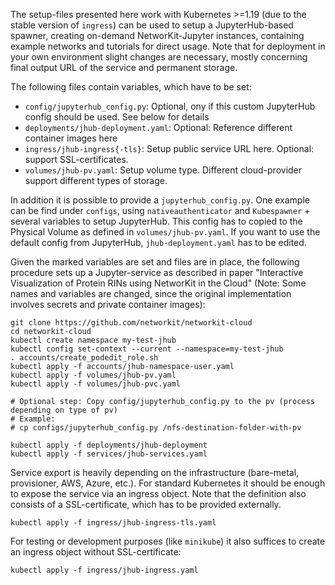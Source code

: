 The setup-files presented here work with Kubernetes >=1.19 (due to the stable version of `ingress`) can be used to setup a JupyterHub-based spawner, creating on-demand NetworKit-Jupyter instances, containing example networks and tutorials for direct usage. Note that for deployment in your own environment slight changes are necessary, mostly concerning final output URL of the service and permanent storage.

The following files contain variables, which have to be set:

- `config/jupyterhub_config.py`: Optional, ony if this custom JupyterHub config should be used. See below for details
- `deployments/jhub-deployment.yaml`: Optional: Reference different container images here
- `ingress/jhub-ingress{-tls}`: Setup public service URL here. Optional: support SSL-certificates.
- `volumes/jhub-pv.yaml`: Setup volume type. Different cloud-provider support different types of storage.


In addition it is possible to provide a `jupyterhub_config.py`. One example can be find under `configs`, using `nativeauthenticator` and `Kubespawner` + several variables to setup JupyterHub. This config has to copied to the Physical Volume as defined in `volumes/jhub-pv.yaml`. If you want to use the default config from JupyterHub, `jhub-deployment.yaml` has to be edited. 

Given the marked variables are set and files are in place, the following procedure sets up a Jupyter-service as described in paper "Interactive Visualization of Protein RINs using NetworKit in the Cloud" (Note: Some names and variables are changed, since the original implementation involves secrets and private container images):

```
git clone https://github.com/networkit/networkit-cloud
cd networkit-cloud
kubectl create namespace my-test-jhub
kubectl config set-context --current --namespace=my-test-jhub
. accounts/create_podedit_role.sh
kubectl apply -f accounts/jhub-namespace-user.yaml
kubectl apply -f volumes/jhub-pv.yaml
kubectl apply -f volumes/jhub-pvc.yaml

# Optional step: Copy config/jupyterhub_config.py to the pv (process depending on type of pv)
# Example:
# cp configs/jupyterhub_config.py /nfs-destination-folder-with-pv

kubectl apply -f deployments/jhub-deployment
kubectl apply -f services/jhub-services.yaml
```

Service export is heavily depending on the infrastructure (bare-metal, provisioner, AWS, Azure, etc.). For standard Kubernetes it should be enough to expose the service via an ingress object. Note that the definition also consists of a SSL-certificate, which has to be provided externally.

```
kubectl apply -f ingress/jhub-ingress-tls.yaml
```

For testing or development purposes (like `minikube`) it also suffices to create an ingress object without SSL-certificate:

```
kubectl apply -f ingress/jhub-ingress.yaml
```
